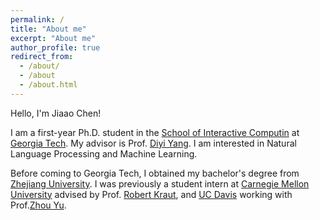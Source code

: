 ```yaml
---
permalink: /
title: "About me"
excerpt: "About me"
author_profile: true
redirect_from: 
  - /about/
  - /about
  - /about.html
---
```


Hello, I'm Jiaao Chen!


I am a first-year Ph.D. student in the [School of Interactive Computin](https://www.ic.gatech.edu/) at [Georgia Tech](https://www.gatech.edu/). My advisor is Prof. [Diyi Yang](https://www.cc.gatech.edu/~dyang888/index.html). I am interested in Natural Language Processing and Machine Learning. 



Before coming to Georgia Tech, I obtained my bachelor's degree from [Zhejiang University](http://www.zju.edu.cn/english/). I was previously a student intern at [Carnegie Mellon University](https://www.cmu.edu/) advised by Prof. [Robert Kraut](https://hcii.cmu.edu/people/robert-kraut), and [UC Davis](https://www.ucdavis.edu/) working with Prof.[Zhou Yu](http://zhouyu.cs.ucdavis.edu/).